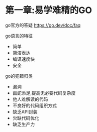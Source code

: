 # 第一章:易学难精的GO

go官方的答疑 <https://go.dev/doc/faq>

go语言的特征

- 简单
- 简洁表达
- 编译速度快
- 安全

go的犯错归类

- 漏洞
- 画蛇添足,提高无必要代码复杂度
- 他人难解读的代码
- 不良好的代码组织方式
- 缺乏API封装
- 欠缺代码优化
- 缺乏生产力
